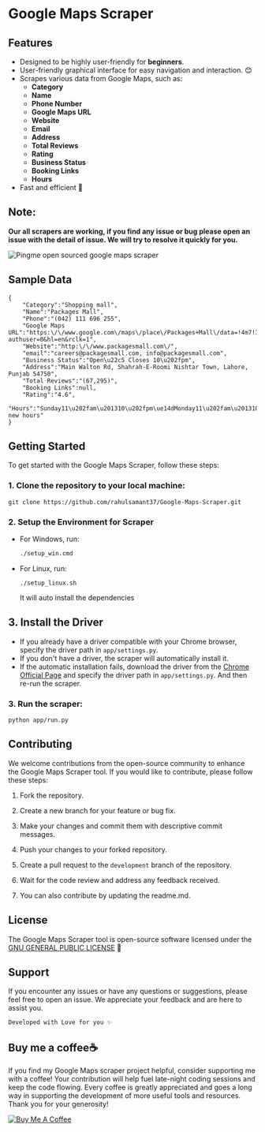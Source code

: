 # Google Maps Scraper



## Features
- Designed to be highly user-friendly for **beginners**.
- User-friendly graphical interface for easy navigation and interaction. 😊
- Scrapes various data from Google Maps, such as:
  - **Category**
  - **Name**
  - **Phone Number**
  - **Google Maps URL**
  - **Website**
  - **Email**
  - **Address**
  - **Total Reviews**
  - **Rating**
  - **Business Status**
  - **Booking Links**
  - **Hours**
- Fast and efficient 🚀




## Note: 
**Our all scrapers are working, if you find any issue or bug please open an issue with the detail of issue. We will try to resolve it quickly for you.**

<img src="Readme_assets/app.jpg" alt="Pingme open sourced google maps scraper">

## Sample Data
    {
        "Category":"Shopping mall",
        "Name":"Packages Mall",
        "Phone":"(042) 111 696 255",
        "Google Maps URL":"https:\/\/www.google.com\/maps\/place\/Packages+Mall\/data=!4m7!3m6!1s0x39190680e8f2d445:0x32ba63a1571efb2a!8m2!3d31.4715199!4d74.3555422!16s%2Fg%2F11gmxj94jy!19sChIJRdTy6IAGGTkRKvseV6FjujI?authuser=0&hl=en&rclk=1",
        "Website":"http:\/\/www.packagesmall.com\/",
        "email":"careers@packagesmall.com, info@packagesmall.com",
        "Business Status":"Open\u22c5 Closes 10\u202fpm",
        "Address":"Main Walton Rd, Shahrah-E-Roomi Nishtar Town, Lahore, Punjab 54750",
        "Total Reviews":"(67,295)",
        "Booking Links":null,
        "Rating":"4.6",
        "Hours":"Sunday11\u202fam\u201310\u202fpm\ue14dMonday11\u202fam\u201310\u202fpm\ue14dTuesday11\u202fam\u201310\u202fpm\ue14dWednesday11\u202fam\u201310\u202fpm\ue14dThursday11\u202fam\u201310\u202fpm\ue14dFriday11\u202fam\u201310\u202fpm\ue14dSaturday11\u202fam\u201310\u202fpm\ue14dSuggest new hours"
    }

## Getting Started

To get started with the Google Maps Scraper, follow these steps:

### 1. Clone the repository to your local machine:

   ```shell
   git clone https://github.com/rahulsamant37/Google-Maps-Scraper.git
   ```

### 2. Setup the Environment for Scraper

- For Windows, run:
  ```bash
  ./setup_win.cmd
   ```
- For Linux, run:
   ```
   ./setup_linux.sh
   ```

   It will auto install the dependencies

## 3. Install the Driver

   - If you already have a driver compatible with your Chrome browser, specify the driver path in `app/settings.py`.
   - If you don't have a driver, the scraper will automatically install it.
   - If the automatic installation fails, download the driver from the [Chrome Official Page](https://googlechromelabs.github.io/chrome-for-testing/#stable) and specify the driver path in `app/settings.py`. And then re-run the scraper.

### 3. Run the scraper:
   ```shell
   python app/run.py
   ```


## Contributing

We welcome contributions from the open-source community to enhance the Google Maps Scraper tool. If you would like to contribute, please follow these steps:

1. Fork the repository.

2. Create a new branch for your feature or bug fix.

3. Make your changes and commit them with descriptive commit messages.

4. Push your changes to your forked repository.

5. Create a pull request to the `development` branch of the repository.

6. Wait for the code review and address any feedback received.

7. You can also contribute by updating the readme.md.

## License

The Google Maps Scraper tool is open-source software licensed under the [GNU GENERAL PUBLIC LICENSE](https://github.com/rahulsamant37/Google-Maps-Scraper/blob/main/LICENSE) 📜

## Support

If you encounter any issues or have any questions or suggestions, please feel free to open an issue. We appreciate your feedback and are here to assist you.

`Developed with Love for you ✨`

## Buy me a coffee☕

If you find my Google Maps scraper project helpful, consider supporting me with a coffee! Your contribution will help fuel late-night coding sessions and keep the code flowing. Every coffee is greatly appreciated and goes a long way in supporting the development of more useful tools and resources. Thank you for your generosity!

[![Buy Me A Coffee](https://img.buymeacoffee.com/button-api/?slug=zubdata&button_colour=FFDD00&font_colour=000000&font_family=Lato&outline_colour=000000&coffee_colour=ffffff)]()

